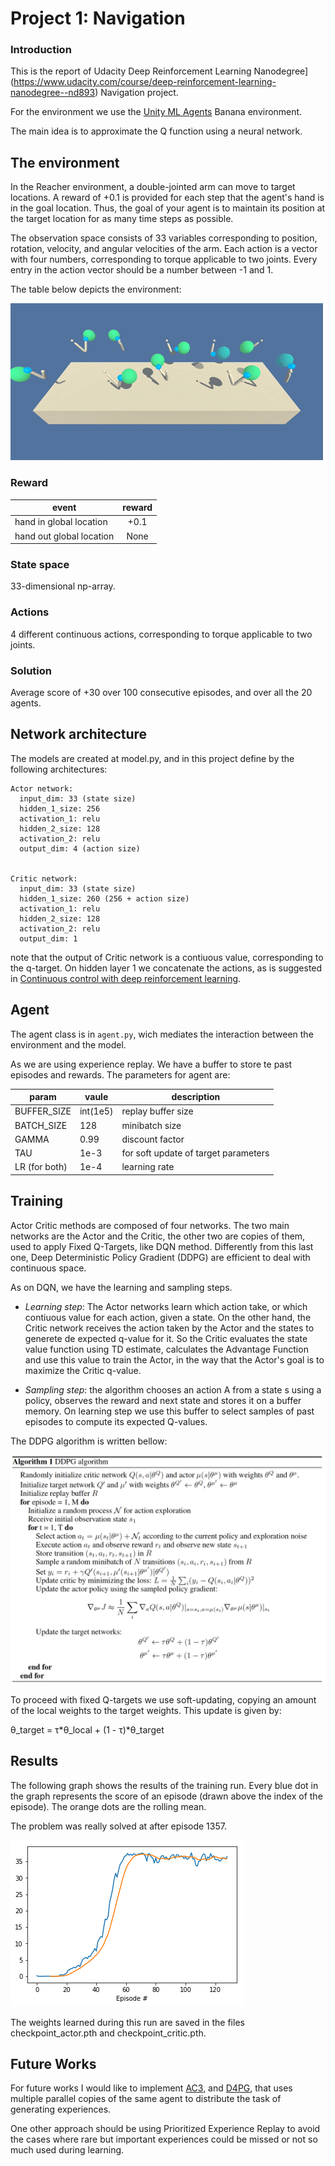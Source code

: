 # Project 1: Navigation

### Introduction

This is the report of Udacity Deep Reinforcement Learning Nanodegree](https://www.udacity.com/course/deep-reinforcement-learning-nanodegree--nd893)   Navigation project. 

For the environment we use the [Unity ML Agents](https://github.com/Unity-Technologies/ml-agents) Banana environment.

The main idea is to approximate the Q function using a neural network.

## The environment

In the Reacher environment, a double-jointed arm can move to target locations. A reward of +0.1 is provided for each step that the agent's hand is in the goal location. Thus, the goal of your agent is to maintain its position at the target location for as many time steps as possible.

The observation space consists of 33 variables corresponding to position, rotation, velocity, and angular velocities of the arm. Each action is a vector with four numbers, corresponding to torque applicable to two joints. Every entry in the action vector should be a number between -1 and 1.

The table below depicts the environment:

![banana_env](images/reacher.gif)

### Reward

| event                      | reward  |
|----------------------------|:-------:|
| hand in global location    | +0.1    |
| hand out global location   | None    |

### State space

33-dimensional np-array.

### Actions

4 different continuous actions, corresponding to torque applicable to two joints.

### Solution

Average score of +30 over 100 consecutive episodes, and over all the 20 agents.

## Network architecture

The models are created at model.py, and in this project define by the following architectures:

    Actor network:
      input_dim: 33 (state size)
      hidden_1_size: 256
      activation_1: relu
      hidden_2_size: 128
      activation_2: relu
      output_dim: 4 (action size)


    Critic network:
      input_dim: 33 (state size)
      hidden_1_size: 260 (256 + action size)
      activation_1: relu
      hidden_2_size: 128
      activation_2: relu
      output_dim: 1

  note that the output of Critic network is a contiuous value, corresponding to the q-target.
  On hidden layer 1 we concatenate the actions, as is suggested in [Continuous control with deep reinforcement learning](https://arxiv.org/abs/1509.02971).

## Agent

The agent class is in `agent.py`, wich mediates the interaction between the environment and the model.  

As we are using experience replay. We have a buffer to store te past episodes and rewards. The parameters for agent are:


| param        | vaule    | description 
|--------------|----------|--------------------------------------
|BUFFER_SIZE   | int(1e5) | replay buffer size
|BATCH_SIZE    | 128      | minibatch size
|GAMMA         | 0.99     | discount factor
|TAU           | 1e-3     | for soft update of target parameters
|LR (for both) | 1e-4     | learning rate 


## Training

Actor Critic methods are composed of four networks. The two main networks are the Actor and the Critic, the other two are copies of them, used to apply Fixed Q-Targets, like DQN method. Differently from this last one, Deep Deterministic Policy Gradient (DDPG) are efficient to deal with continuous space.

As on DQN, we have the learning and sampling steps.

* *Learning step*: The Actor networks learn which action take, or which contiuous value for each action, given a state. On the other hand, the Critic network receives the action taken by the Actor and the states to generete de expected q-value for it. So the Critic evaluates the state value function using TD estimate, calculates the Advantage Function and use this value to train the Actor, in the way that the Actor's goal is to maximize the Critic q-value.

* *Sampling step*:  the algorithm chooses an action A from a state s using a policy, observes the reward and next state and stores it on a buffer memory. On learning step we use this buffer to select samples of past episodes to compute its expected Q-values.

The DDPG algorithm is written bellow:

![ddpg_algo](images/ddpg.png)

To proceed with fixed Q-targets we use soft-updating, copying an amount of the local weights to the target weights. This update is given by:

θ_target = τ*θ_local + (1 - τ)*θ_target



## Results 

The following graph shows the results of the training run. Every blue dot in the graph represents the score of an
episode (drawn above the index of the episode). The orange dots are the rolling mean.

The problem was really solved at after episode 1357.

![scores graph](images/scores.png)

The weights learned during this run are saved in the files checkpoint_actor.pth and checkpoint_critic.pth.

## Future Works

For future works I would like to implement [AC3](https://arxiv.org/abs/1602.01783), and [D4PG](https://arxiv.org/abs/1804.08617), that uses multiple parallel copies of the same agent to distribute the task of generating experiences.

One other approach should be using Prioritized Experience Replay to avoid the cases where rare but important experiences could be missed or not so much used during learning.